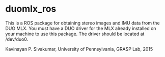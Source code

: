 # duomlx_ros
This is a ROS package for obtaining stereo images and IMU data from the DUO MLX. You must have a DUO driver for the MLX already installed on your machine to use this package. The driver should be located at /dev/duo0. 

Kavinayan P. Sivakumar, University of Pennsylvania, GRASP Lab, 2015
